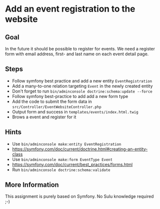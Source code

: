 Add an event registration to the website
========================================

Goal
----

In the future it should be possible to register for events. We need a register form
with email address, first- and last name on each event detail page.

Steps
-----

* Follow symfony best practice and add a new entity `EventRegistration`
* Add a many-to-one relation targeting `Event` in the newly created entity
* Don't forget to run `bin/adminconsole doctrine:schema:update --force`
* Follow symfony best-practice to add add a new form type
* Add the code to submit the form data in `src/Controller/EventWebsiteController.php`
* Output form and success in `templates/events/index.html.twig`
* Brows a event and register for it

Hints
-----

* Use `bin/adminconsole make:entity EventRegistration`
* https://symfony.com/doc/current/doctrine.html#creating-an-entity-class
* Use `bin/adminconsole make:form EventType Event` 
* https://symfony.com/doc/current/best_practices/forms.html
* Run `bin/adminconsole doctrine:schema:validate`

More Information
----------------

This assignment is purely based on Symfony. No Sulu knowledge required ;-)